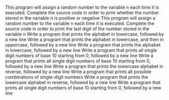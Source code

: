 This program will assign a random number to the variable n each time it is executed. Complete the source code in order to print whether the number stored in the variable n is positive or negative
This program will assign a random number to the variable n each time it is executed. Complete the source code in order to print the last digit of the number stored in the variable n
Write a program that prints the alphabet in lowercase, followed by a new line
Write a program that prints the alphabet in lowercase, and then in uppercase, followed by a new line
Write a program that prints the alphabet in lowercase, followed by a new line
Write a program that prints all single digit numbers of base 10 starting from 0, followed by a new line
Write a program that prints all single digit numbers of base 10 starting from 0, followed by a new line
Write a program that prints the lowercase alphabet in reverse, followed by a new line
Write a program that prints all possible combinations of single-digit numbers
Write a program that prints the lowercase alphabet in reverse, followed by a new line
Write a program that prints all single digit numbers of base 10 starting from 0, followed by a new line
